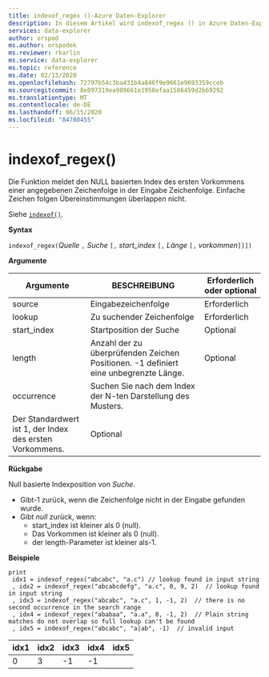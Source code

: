 ```yaml
---
title: indexof_regex ()-Azure Daten-Explorer
description: In diesem Artikel wird indexof_regex () in Azure Daten-Explorer beschrieben.
services: data-explorer
author: orspod
ms.author: orspodek
ms.reviewer: rkarlin
ms.service: data-explorer
ms.topic: reference
ms.date: 02/13/2020
ms.openlocfilehash: 72797b54c3ba431b4a846f9e9661e9693359cceb
ms.sourcegitcommit: 8e097319ea989661e1958efaa1586459d2b69292
ms.translationtype: MT
ms.contentlocale: de-DE
ms.lasthandoff: 06/15/2020
ms.locfileid: "84780455"
---
```

# <a name="indexof_regex"></a>indexof_regex()

Die Funktion meldet den NULL basierten Index des ersten Vorkommens einer angegebenen Zeichenfolge in der Eingabe Zeichenfolge. Einfache Zeichen folgen Übereinstimmungen überlappen nicht.

Siehe [`indexof()`](indexoffunction.md).

**Syntax**

`indexof_regex(`*Quelle* `,` *Suche* `[,` *start_index* `[,` *Länge* `[,` *vorkommen*`]]])`

**Argumente**

|Argumente     | BESCHREIBUNG                                     |Erforderlich oder optional|
|--------------|-------------------------------------------------|--------------------|
|source        | Eingabezeichenfolge                                    |Erforderlich            |
|lookup        | Zu suchender Zeichenfolge                                  |Erforderlich            |
|start_index   | Startposition der Suche                           |Optional            |
|length        | Anzahl der zu überprüfenden Zeichen Positionen. -1 definiert eine unbegrenzte Länge. |Optional            |
|occurrence    | Suchen Sie nach dem Index der N-ten Darstellung des Musters. 
                 Der Standardwert ist 1, der Index des ersten Vorkommens. |Optional            |

**Rückgabe**

Null basierte Indexposition von *Suche*.

* Gibt-1 zurück, wenn die Zeichenfolge nicht in der Eingabe gefunden wurde.
* Gibt *null* zurück, wenn:
     * start_index ist kleiner als 0 (null).
     * Das Vorkommen ist kleiner als 0 (null).
     * der length-Parameter ist kleiner als-1.


**Beispiele**

```kusto
print
 idx1 = indexof_regex("abcabc", "a.c") // lookup found in input string
 , idx2 = indexof_regex("abcabcdefg", "a.c", 0, 9, 2)  // lookup found in input string
 , idx3 = indexof_regex("abcabc", "a.c", 1, -1, 2)  // there is no second occurrence in the search range
 , idx4 = indexof_regex("ababaa", "a.a", 0, -1, 2)  // Plain string matches do not overlap so full lookup can't be found
 , idx5 = indexof_regex("abcabc", "a|ab", -1)  // invalid input
```

|idx1|idx2|idx3|idx4|idx5|
|----|----|----|----|----|
|0   |3   |-1  |-1  |    |

